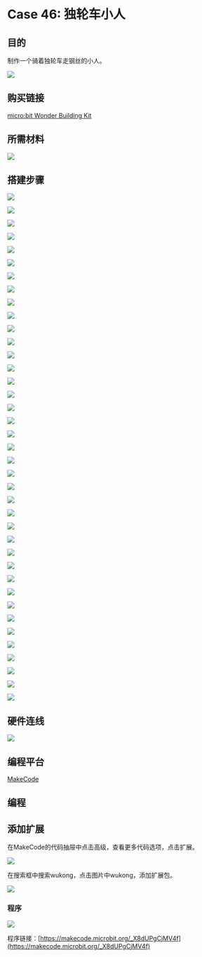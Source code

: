 # Case 46: 独轮车小人
## 目的
制作一个骑着独轮车走钢丝的小人。

![](./images/Wonder-Building-Kit-case-46-01.png)

## 购买链接

[micro:bit Wonder Building Kit](https://www.elecfreaks.com/micro-bit-wonder-building-kit-without-micro-bit-board.html)

## 所需材料

![](./images/Wonder-Building-Kit-step-case-46-01.png)

## 搭建步骤


![](./images/Wonder-Building-Kit-step-case-46-02.png)

![](./images/Wonder-Building-Kit-step-case-46-03.png)

![](./images/Wonder-Building-Kit-step-case-46-04.png)

![](./images/Wonder-Building-Kit-step-case-46-05.png)

![](./images/Wonder-Building-Kit-step-case-46-06.png)

![](./images/Wonder-Building-Kit-step-case-46-07.png)

![](./images/Wonder-Building-Kit-step-case-46-08.png)

![](./images/Wonder-Building-Kit-step-case-46-09.png)

![](./images/Wonder-Building-Kit-step-case-46-10.png)

![](./images/Wonder-Building-Kit-step-case-46-11.png)

![](./images/Wonder-Building-Kit-step-case-46-12.png)

![](./images/Wonder-Building-Kit-step-case-46-13.png)

![](./images/Wonder-Building-Kit-step-case-46-14.png)

![](./images/Wonder-Building-Kit-step-case-46-15.png)

![](./images/Wonder-Building-Kit-step-case-46-16.png)

![](./images/Wonder-Building-Kit-step-case-46-17.png)

![](./images/Wonder-Building-Kit-step-case-46-18.png)

![](./images/Wonder-Building-Kit-step-case-46-19.png)

![](./images/Wonder-Building-Kit-step-case-46-20.png)

![](./images/Wonder-Building-Kit-step-case-46-21.png)

![](./images/Wonder-Building-Kit-step-case-46-22.png)

![](./images/Wonder-Building-Kit-step-case-46-23.png)

![](./images/Wonder-Building-Kit-step-case-46-24.png)

![](./images/Wonder-Building-Kit-step-case-46-25.png)

![](./images/Wonder-Building-Kit-step-case-46-26.png)

![](./images/Wonder-Building-Kit-step-case-46-27.png)

![](./images/Wonder-Building-Kit-step-case-46-28.png)

![](./images/Wonder-Building-Kit-step-case-46-29.png)

![](./images/Wonder-Building-Kit-step-case-46-30.png)

![](./images/Wonder-Building-Kit-step-case-46-31.png)

![](./images/Wonder-Building-Kit-step-case-46-32.png)

![](./images/Wonder-Building-Kit-step-case-46-33.png)

![](./images/Wonder-Building-Kit-step-case-46-34.png)

![](./images/Wonder-Building-Kit-step-case-46-35.png)

![](./images/Wonder-Building-Kit-step-case-46-36.png)

![](./images/Wonder-Building-Kit-step-case-46-37.png)

![](./images/Wonder-Building-Kit-step-case-46-38.png)

![](./images/Wonder-Building-Kit-step-case-46-39.png)

![](./images/Wonder-Building-Kit-step-case-46-40.png)

## 硬件连线

![](./images/Wonder-Building-Kit-case-46-03.png)

## 编程平台

[MakeCode](https://makecode.microbit.org/)

## 编程
## 添加扩展
在MakeCode的代码抽屉中点击高级，查看更多代码选项，点击扩展。

![](./images/Wonder-Building-Kit-case-21-02.png)

在搜索框中搜索wukong，点击图片中wukong，添加扩展包。

![](./images/Wonder-Building-Kit-case-21-03.png)





### 程序

![](./images/Wonder-Building-Kit-case-46-04.png)

程序链接：[https://makecode.microbit.org/_X8dUPgCjMV4f](https://makecode.microbit.org/_X8dUPgCjMV4f)
